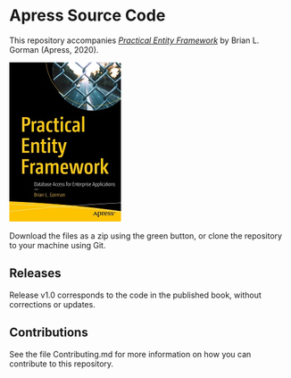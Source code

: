 # Apress Source Code

This repository accompanies [*Practical Entity Framework*](https://www.apress.com/9781484260432) by Brian L. Gorman (Apress, 2020).

[comment]: #cover
![Cover image](9781484260432.jpg)

Download the files as a zip using the green button, or clone the repository to your machine using Git.

## Releases

Release v1.0 corresponds to the code in the published book, without corrections or updates.

## Contributions

See the file Contributing.md for more information on how you can contribute to this repository.